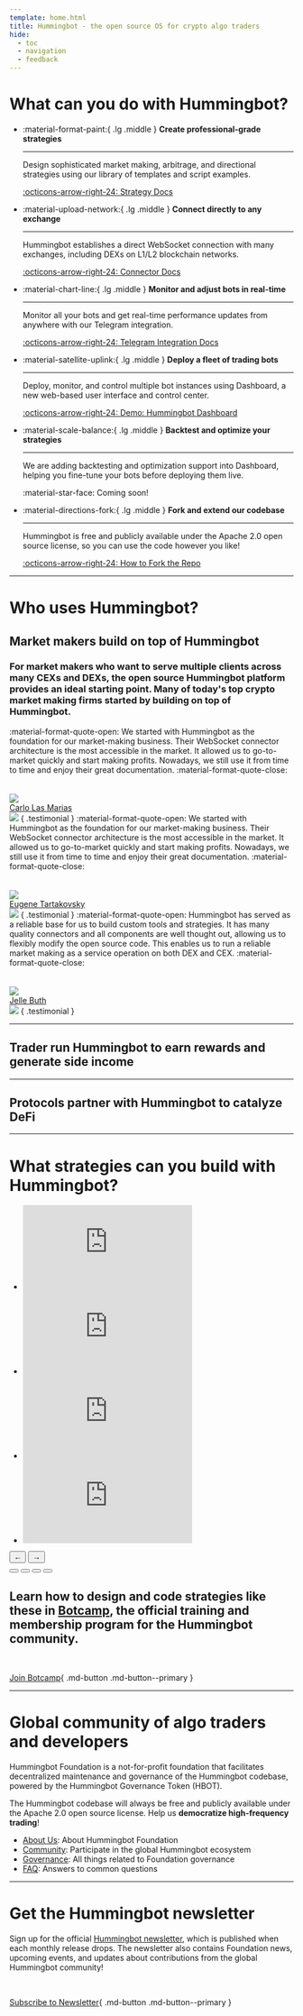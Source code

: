 ```yaml
---
template: home.html
title: Hummingbot - the open source OS for crypto algo traders
hide:
  - toc
  - navigation
  - feedback
---
```


# What can you do with Hummingbot?

<div class="grid cards" markdown>

-   :material-format-paint:{ .lg .middle } __Create professional-grade strategies__

    ---

    Design sophisticated market making, arbitrage, and directional strategies using our library of templates and script examples.

    [:octicons-arrow-right-24: Strategy Docs](/strategies/)

-   :material-upload-network:{ .lg .middle } __Connect directly to any exchange__

    ---

    Hummingbot establishes a direct WebSocket connection with many exchanges, including DEXs on L1/L2 blockchain networks.

    [:octicons-arrow-right-24: Connector Docs](/exchanges/)

-   :material-chart-line:{ .lg .middle } __Monitor and adjust bots in real-time__

    ---

    Monitor all your bots and get real-time performance updates from anywhere with our Telegram integration.

    [:octicons-arrow-right-24: Telegram Integration Docs](/global-configs/telegram/)

-   :material-satellite-uplink:{ .lg .middle } __Deploy a fleet of trading bots__

    ---

    Deploy, monitor, and control multiple bot instances using Dashboard, a new web-based user interface and control center.

    [:octicons-arrow-right-24: Demo: Hummingbot Dashboard](https://www.youtube.com/watch?v=3WqNV543goI)

-   :material-scale-balance:{ .lg .middle } __Backtest and optimize your strategies__

    ---

    We are adding backtesting and optimization support into Dashboard, helping you fine-tune your bots before deploying them live.

    :material-star-face: Coming soon!

-   :material-directions-fork:{ .lg .middle } __Fork and extend our codebase__

    ---

    Hummingbot is free and publicly available under the Apache 2.0 open source license, so you can use the code however you like!

    [:octicons-arrow-right-24: How to Fork the Repo](/developers/forking/)


</div>

---

# Who uses Hummingbot?

<!-- <div class="grid cards wide" markdown>

-   :material-account-hard-hat:{ .lg .middle } __Liquidity Miners__

    Individual traders run market making strategies to earn rewards on [Hummingbot Miner](https://miner.hummingbot.io) and other liquidity mining platforms.

-   :material-sword-cross:{ .lg .middle } __DEX Arbitrageurs__

    Arbitrage opportunities between long-tail AMM DEXs and CEXs remain plentiful, which Hummingbot's [AMM Arbitrage strategy](/strategies/amm-arbitrage/) helps users capture.

-   :octicons-arrow-switch-24:{ .lg .middle } __Market Makers__

    For market makers who want to serve multiple clients across many CEXs and DEXs, the open source Hummingbot platform provides an ideal starting point. Many top crypto market making firms started by building on top of Hummingbot, like the ones below.

-   :material-ethereum:{ .lg .middle } __Token Issuers__

    The free and open source Hummingbot software has allowed many tokens to own their liquidity and skip hiring market makers. [Dashboard](https://github.com/hummingbot/dashboard) extends these capabilities and lets them deploy an end-to-end liquidity management solution.

</div>

<br /> -->

## Market makers build on top of Hummingbot

### For market makers who want to serve multiple clients across many CEXs and DEXs, the open source Hummingbot platform provides an ideal starting point. Many of today's top crypto market making firms started by building on top of Hummingbot.

<div class="grid" markdown>

<span class="quote">
:material-format-quote-open:
We started with Hummingbot as the foundation for our market-making business. Their WebSocket connector architecture is the most accessible in the market. It allowed us to go-to-market quickly and start making profits. Nowadays, we still use it from time to time and enjoy their great documentation.
:material-format-quote-close:
</span>
<br/><br/><br/>
<img src="/assets/authors/carlo-las-marias.jpg" class="headshot" />
<br/>
<a href="https://www.linkedin.com/in/carlolm/" target="_blank" class="author">Carlo Las Marias</a>
<br/>
<a href="https://coinalpha.com/" target="_blank"><img src="/assets/brand/coinalpha.png" class="logo"></a>
{ .testimonial }

<span class="quote">
:material-format-quote-open:
We started with Hummingbot as the foundation for our market-making business. Their WebSocket connector architecture is the most accessible in the market. It allowed us to go-to-market quickly and start making profits. Nowadays, we still use it from time to time and enjoy their great documentation.
:material-format-quote-close:
</span>
<br/><br/><br/>
<img src="/assets/brand/3jane-eugene.jpg" class="headshot" />
<br/>
<a href="https://www.linkedin.com/in/etartakovsky/" target="_blank" class="author">Eugene Tartakovsky</a>
<br/>
<a href="https://3jane.com/" target="_blank"><img src="/assets/brand/3jane-2.jpg" class="logo"></a>
{ .testimonial }

<span class="quote">
:material-format-quote-open:
Hummingbot has served as a reliable base for us to build custom tools and strategies. It has many quality connectors and all components are well thought out, allowing us to flexibly modify the open source code. This enables us to run a reliable market making as a service operation on both DEX and CEX.
:material-format-quote-close:
</span>
<br/><br/><br/>
<img src="/assets/brand/enclave-jelle-buth.jpg" class="headshot" />
<br/>
<a href="https://www.linkedin.com/in/jelle-buth/" target="_blank" class="author">Jelle Buth</a>
<br/>
<a href="https://www.enflux.io/" target="_blank"><img src="/assets/brand/enclave.jpg" class="logo"></a>
{ .testimonial }


</div>

---

## Trader run Hummingbot to earn rewards and generate side income

---

## Protocols partner with Hummingbot to catalyze DeFi




---

# What strategies can you build with Hummingbot?

<div class="glide">
  <div class="glide__track" data-glide-el="track">
    <ul class="glide__slides">
      <li class="glide__slide">
        <div class="video-container">
          <iframe src="https://www.youtube.com/embed/fEoEAbPoBGA" frameborder="0" allow="accelerometer; autoplay; encrypted-media; gyroscope; picture-in-picture" allowfullscreen></iframe>
        </div>
      </li>
      <li class="glide__slide">
        <div class="video-container">
          <iframe src="https://www.youtube.com/embed/3RKMlCWzRhw" frameborder="0" allow="accelerometer; autoplay; encrypted-media; gyroscope; picture-in-picture" allowfullscreen></iframe>
        </div>
      </li>
      <li class="glide__slide">
        <div class="video-container">
          <iframe src="https://www.youtube.com/embed/1j81gP2ToCE" frameborder="0" allow="accelerometer; autoplay; encrypted-media; gyroscope; picture-in-picture" allowfullscreen></iframe>
        </div>
      </li>
      <li class="glide__slide">
        <div class="video-container">
          <iframe src="https://www.youtube.com/embed/UX0ChdWV7uc" frameborder="0" allow="accelerometer; autoplay; encrypted-media; gyroscope; picture-in-picture" allowfullscreen></iframe>
        </div>
      </li>
    </ul>
  </div>

  <div class="glide__arrows" data-glide-el="controls">
    <button class="glide__arrow glide__arrow--left" data-glide-dir="<">←</button>
    <button class="glide__arrow glide__arrow--right" data-glide-dir=">">→</button>
  </div>

  <div class="glide__bullets" data-glide-el="controls[nav]">
    <button class="glide__bullet" data-glide-dir="=0"></button>
    <button class="glide__bullet" data-glide-dir="=1"></button>
    <button class="glide__bullet" data-glide-dir="=2"></button>
    <button class="glide__bullet" data-glide-dir="=3"></button>
  </div>
</div>

## Learn how to design and code strategies like these in [Botcamp](/botcamp), the official training and membership program for the Hummingbot community.

<br />

[Join Botcamp](/botcamp){ .md-button .md-button--primary }

---

# Global community of algo traders and developers

Hummingbot Foundation is a not-for-profit foundation that facilitates decentralized maintenance and governance of the Hummingbot codebase, powered by the Hummingbot Governance Token (HBOT).

The Hummingbot codebase will always be free and publicly available under the Apache 2.0 open source license. Help us **democratize high-frequency trading**!

- [About Us](/about): About Hummingbot Foundation
- [Community](/community): Participate in the global Hummingbot ecosystem
- [Governance](/governance): All things related to Foundation governance
- [FAQ](/faq): Answers to common questions

---

# Get the Hummingbot newsletter

Sign up for the official [Hummingbot newsletter](https://hummingbot.substack.com/), which is published when each monthly release drops. The newsletter also contains Foundation news, upcoming events, and updates about contributions from the global Hummingbot community!

<br />

[Subscribe to Newsletter](https://hummingbot.substack.com/){ .md-button .md-button--primary }
